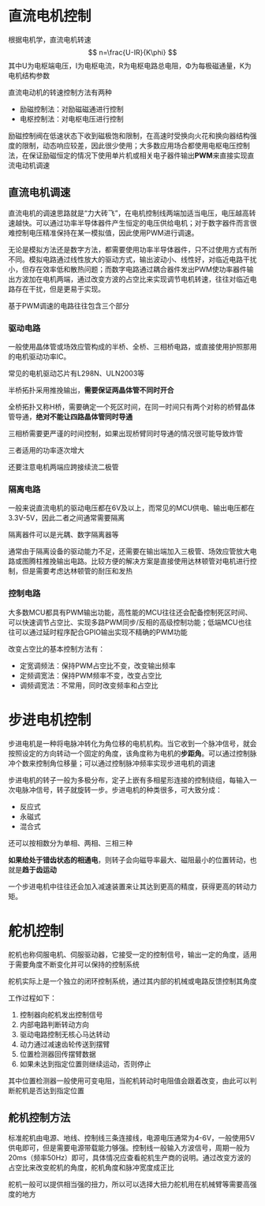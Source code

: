 # 直流电机控制

根据电机学，直流电机转速
$$
n=\frac{U-IR}{K\phi}
$$
其中U为电枢端电压，I为电枢电流，R为电枢电路总电阻，Φ为每极磁通量，K为电机结构参数

直流电动机的转速控制方法有两种

* 励磁控制法：对励磁磁通进行控制
* 电枢控制法：对电枢电压进行控制

励磁控制阀在低速状态下收到磁极饱和限制，在高速时受换向火花和换向器结构强度的限制，动态响应较差，因此很少使用；大多数应用场合都使用电枢电压控制法，在保证励磁恒定的情况下使用单片机或相关电子器件输出**PWM**来直接实现直流电动机调速

## 直流电机调速

直流电机的调速思路就是“力大砖飞”，在电机控制线两端加适当电压，电压越高转速越快。可以通过功率半导体器件产生恒定的电压供给电机；对于数字器件而言很难控制电压精准保持在某一模拟值，因此使用PWM进行调速。

无论是模拟方法还是数字方法，都需要使用功率半导体器件，只不过使用方式有所不同。模拟电路通过线性放大的驱动方式，输出波动小、线性好，对临近电路干扰小，但存在效率低和散热问题；而数字电路通过耦合器件发出PWM使功率器件输出方波加在电机两端，通过改变方波的占空比来实现调节电机转速，往往对临近电路存在干扰，但是更易于实现。

基于PWM调速的电路往往包含三个部分

### 驱动电路

一般使用晶体管或场效应管构成的半桥、全桥、三相桥电路，或直接使用护照那用的电机驱动功率IC。

常见的电机驱动芯片有L298N、ULN2003等

半桥拓扑采用推挽输出，**需要保证两晶体管不同时开合**

全桥拓扑又称H桥，需要确定一个死区时间，在同一时间只有两个对称的桥臂晶体管导通，**绝对不能让四路晶体管同时导通**

三相桥需要更严谨的时间控制，如果出现桥臂同时导通的情况很可能导致炸管

三者适用的功率逐次增大

还要注意电机两端应跨接续流二极管

### 隔离电路

一般来说直流电机的驱动电压都在6V及以上，而常见的MCU供电、输出电压都在3.3V-5V，因此二者之间通常需要隔离

隔离器件可以是光耦、数字隔离器等

通常由于隔离设备的驱动能力不足，还需要在输出端加入三极管、场效应管放大电路或图腾柱推挽输出电路。比较方便的解决方案是直接使用达林顿管对电机进行控制，但是需要考虑达林顿管的耐压和发热

### 控制电路

大多数MCU都具有PWM输出功能，高性能的MCU往往还会配备控制死区时间、可以快速调节占空比、实现多路PWM同步/反相的高级控制功能；低端MCU也往往可以通过延时程序配合GPIO输出实现不精确的PWM功能

改变占空比的基本控制方法有：

* 定宽调频法：保持PWM占空比不变，改变输出频率
* 定频调宽法：保持PWM频率不变，改变占空比
* 调频调宽法：不常用，同时改变频率和占空比

# 步进电机控制

步进电机是一种将电脉冲转化为角位移的电机机构。当它收到一个脉冲信号，就会按照设定的方向转动一个固定的角度，该角度称为电机的**步距角**。可以通过控制脉冲个数来控制角位移量；可以通过控制脉冲频率实现步进电机的调速

步进电机的转子一般为多极分布，定子上嵌有多相星形连接的控制绕组，每输入一次电脉冲信号，转子就旋转一步。步进电机的种类很多，可大致分成：

* 反应式
* 永磁式
* 混合式

还可以按相数分为单相、两相、三相三种

**如果给处于错齿状态的相通电**，则转子会向磁导率最大、磁阻最小的位置转动，也就是**趋于齿运动**

一个步进电机中往往还会加入减速装置来让其达到更高的精度，获得更高的转动力矩。

# 舵机控制

舵机也称伺服电机、伺服驱动器，它接受一定的控制信号，输出一定的角度，适用于需要角度不断变化并可以保持的控制系统

舵机实际上是一个独立的闭环控制系统，通过其内部的机械或电路反馈控制其角度

工作过程如下：

1. 控制器向舵机发出控制信号
2. 内部电路判断转动方向
3. 驱动电路控制无核心马达转动
4. 动力通过减速齿轮传送到摆臂
5. 位置检测器回传摆臂数据
6. 如果未达到指定位置则继续运动，否则停止

其中位置检测器一般使用可变电阻，当舵机转动时电阻值会跟着改变，由此可以判断舵机是否达到指定位置

## 舵机控制方法

标准舵机由电源、地线、控制线三条连接线，电源电压通常为4-6V，一般使用5V供电即可，但是需要电源带载能力够强。控制线一般输入方波信号，周期一般为20ms（频率50Hz）即可，具体情况应查看舵机生产商的说明。通过改变方波的占空比来改变舵机的角度，舵机角度和脉冲宽度成正比

舵机一般可以提供相当强的扭力，所以可以选择大扭力舵机用在机械臂等需要高强度的地方

